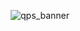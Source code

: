 <p align="center">
  <img src="https://i.imgur.com/yRwTsUf.png" alt="qps_banner" width="full" />
</p>
